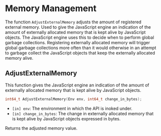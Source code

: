 # Memory Management

The function `AdjustExternalMemory` adjusts the amount of registered external
memory. Used to give the JavaScript engine an indication of the amount of externally
allocated memory that is kept alive by JavaScript objects.
The JavaScript engine uses this to decide when to perform global garbage collections.
Registering externally allocated memory will trigger global garbage collections
more often than it would otherwise in an attempt to garbage collect the JavaScript
objects that keep the externally allocated memory alive.

## AdjustExternalMemory

This function gives the JavaScript engine an indication of the amount of externally
allocated memory that is kept alive by JavaScript objects.

```cpp
int64_t AdjustExternalMemory(Env env, int64_t change_in_bytes);
```

- `[in] env`: The environment in which the API is inoked under.
- `[in] change_in_bytes`: The change in externally allocated memory that is kept 
alive by JavaScript objects expressed in bytes.

Returns the adjusted memory value.

